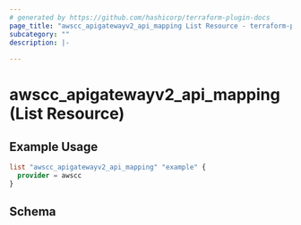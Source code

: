 ```yaml
---
# generated by https://github.com/hashicorp/terraform-plugin-docs
page_title: "awscc_apigatewayv2_api_mapping List Resource - terraform-provider-awscc"
subcategory: ""
description: |-
  
---
```


# awscc_apigatewayv2_api_mapping (List Resource)



## Example Usage

```terraform
list "awscc_apigatewayv2_api_mapping" "example" {
  provider = awscc
}
```

<!-- schema generated by tfplugindocs -->
## Schema
